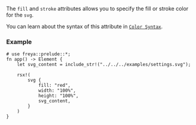 The `fill` and `stroke` attributes allows you to specify the fill or stroke color for the `svg`.

You can learn about the syntax of this attribute in [`Color Syntax`](crate::_docs::color_syntax).

### Example

```rust, no_run
# use freya::prelude::*;
fn app() -> Element {
    let svg_content = include_str!("../../../examples/settings.svg");

    rsx!(
        svg {
            fill: "red",
            width: "100%",
            height: "100%",
            svg_content,
        }
    )
}
```
